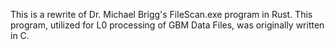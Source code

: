 This is a rewrite of Dr. Michael Brigg's FileScan.exe program in Rust.  This program, utilized for L0 processing of GBM Data Files, was originally written in C.